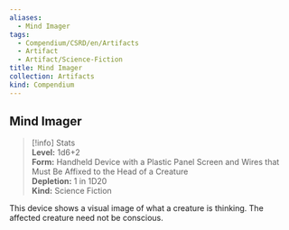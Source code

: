 ```yaml
---
aliases:
  - Mind Imager
tags:
  - Compendium/CSRD/en/Artifacts
  - Artifact
  - Artifact/Science-Fiction
title: Mind Imager
collection: Artifacts
kind: Compendium
---
```

## Mind Imager  
>[!info] Stats  
> **Level:** 1d6+2  
> **Form:** Handheld Device with a Plastic Panel Screen and Wires that Must Be Affixed to the Head of a Creature  
> **Depletion:** 1 in 1D20  
> **Kind:** Science Fiction
  
This device shows a visual image of what a creature is thinking. The affected creature need not be conscious.